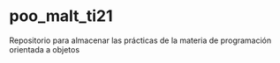 # poo_malt_ti21
Repositorio para almacenar las prácticas de la materia de programación orientada a objetos 
